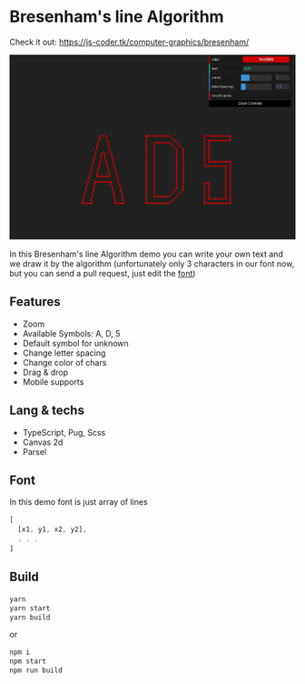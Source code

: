 # Bresenham's line Algorithm

Check it out: https://js-coder.tk/computer-graphics/bresenham/

![The Bresenham Example](./src/assets/bresenham.png)

In this Bresenham's line Algorithm demo you can write your own text and we draw it by the algorithm (unfortunately only 3 characters in our font now, but you can send a pull request, just edit the [font](./src/font.json))

## Features

- Zoom
- Available Symbols: A, D, 5
- Default symbol for unknown
- Change letter spacing
- Change color of chars
- Drag & drop
- Mobile supports

## Lang & techs

- TypeScript, Pug, Scss
- Canvas 2d
- Parsel

## Font

In this demo font is just array of lines

```js
[
  [x1, y1, x2, y2],
  . . .
]
```

## Build

```console
yarn
yarn start
yarn build
```

or

```console
npm i
npm start
npm run build
```

